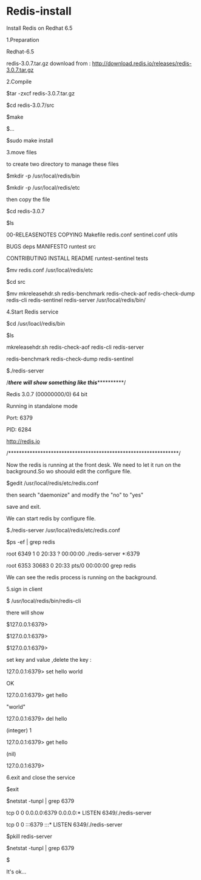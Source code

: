 # Redis-install
Install Redis on Redhat 6.5

1.Preparation 

Redhat-6.5

redis-3.0.7.tar.gz download from : http://download.redis.io/releases/redis-3.0.7.tar.gz

2.Compile

$tar -zxcf redis-3.0.7.tar.gz

$cd redis-3.0.7/src

$make

$...

$sudo make install

3.move files

to create two directory to manage these files

$mkdir -p /usr/local/redis/bin

$mkdir -p /usr/local/redis/etc

then copy the file

$cd redis-3.0.7

$ls

00-RELEASENOTES  COPYING  Makefile   redis.conf        sentinel.conf  utils

BUGS             deps     MANIFESTO  runtest           src

CONTRIBUTING     INSTALL  README     runtest-sentinel  tests

$mv redis.conf /usr/local/redis/etc

$cd src

$mv mkreleasehdr.sh redis-benchmark redis-check-aof redis-check-dump redis-cli redis-sentinel redis-server /usr/local/redis/bin/

4.Start Redis service

$cd /usr/loacl/redis/bin

$ls

mkreleasehdr.sh  redis-check-aof   redis-cli       redis-server

redis-benchmark  redis-check-dump  redis-sentinel

$./redis-server

/*********there will show something like this*******************/

Redis 3.0.7 (00000000/0) 64 bit

Running in standalone mode

Port: 6379

PID: 6284

http://redis.io

/****************************************************************/

Now the redis is running at the front desk. We need to let it run on the background.So wo shoould edit the configure file.

$gedit /usr/local/redis/etc/redis.conf

then search "daemonize" and modify the "no" to "yes"

save and exit.

We can start redis by configure file.

$./redis-server /usr/local/redis/etc/redis.conf

$ps -ef | grep redis

root      6349     1  0 20:33 ?        00:00:00 ./redis-server *:6379                    

root      6353 30683  0 20:33 pts/0    00:00:00 grep redis

We can see the redis process is running on the background.

5.sign in client

$ /usr/local/redis/bin/redis-cli

there will show 

$127.0.0.1:6379>

$127.0.0.1:6379>

$127.0.0.1:6379>

set key and value ,delete the key :

127.0.0.1:6379> set hello world

OK

127.0.0.1:6379> get hello

"world"

127.0.0.1:6379> del hello

(integer) 1

127.0.0.1:6379> get hello

(nil)

127.0.0.1:6379>

6.exit and close the service

$exit

$netstat -tunpl | grep 6379

tcp        0      0 0.0.0.0:6379                0.0.0.0:*                   LISTEN      6349/./redis-server

tcp        0      0 :::6379                     :::*                        LISTEN      6349/./redis-server

$pkill redis-server

$netstat -tunpl | grep 6379

$

It's ok...




